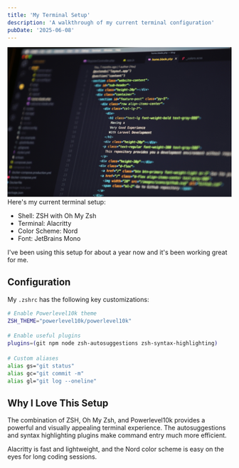 ```yaml
---
title: 'My Terminal Setup'
description: 'A walkthrough of my current terminal configuration'
pubDate: '2025-06-08'
---
```

![cover from mohammad-rahmani-oXlXu2qukGE-unsplash](./demo.png)
Here's my current terminal setup:

- Shell: ZSH with Oh My Zsh
- Terminal: Alacritty
- Color Scheme: Nord
- Font: JetBrains Mono

I've been using this setup for about a year now and it's been working great for me.

## Configuration

My `.zshrc` has the following key customizations:

```bash
# Enable Powerlevel10k theme
ZSH_THEME="powerlevel10k/powerlevel10k"

# Enable useful plugins
plugins=(git npm node zsh-autosuggestions zsh-syntax-highlighting)

# Custom aliases
alias gs="git status"
alias gc="git commit -m"
alias gl="git log --oneline"
```

## Why I Love This Setup

The combination of ZSH, Oh My Zsh, and Powerlevel10k provides a powerful and visually appealing terminal experience. The autosuggestions and syntax highlighting plugins make command entry much more efficient.

Alacritty is fast and lightweight, and the Nord color scheme is easy on the eyes for long coding sessions.